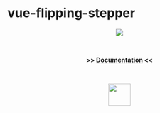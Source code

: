 # vue-flipping-stepper

<p align="center">
<img src="https://www.dropbox.com/s/gen0byhvkl0dy9f/flipping-stepper-basic-screen1.png?raw=1">
</p>
<p>&nbsp;</p>

<p align="center"><b>
>> <a href='https://kikiio.com/project/vue-flipping-stepper/' target="_blank">Documentation</a> <<
</b></p>

<!--<p align="center"><b>
>> <a href='https://kikiio2020.github.io/vue-flipping-stepper/'>Documentation</a> <<
</b></p>
-->

<p>&nbsp;</p>
<p align="center">
<img height="50" src="https://avatars1.githubusercontent.com/u/60078232?s=460&u=1f7794ddcbc148df9f6ea977d8af0b79ef0a0881&v=4">
</p>